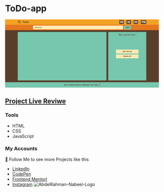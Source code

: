 # ToDo-app

![preview img](/preview.png)

## [Project Live Reviwe](https://abdelrahmannabeel.github.io/ToDo-app/)

### Tools

- HTML
- CSS
- JavaScript

### My Accounts

💙 Follow Me to see more Projects like this

- [LinkedIn](https://www.linkedin.com/in/abdelrahman-nabeel/)
- [CodePen](https://codepen.io/Abdelrahman-nabeel)
- [Frontend Mentorl](https://www.frontendmentor.io/profile/abdelrahmannabeel)
- [Instagram](https://www.instagram.com/rahman.ksr/)
![AbdelRahman-Nabeel-Logo](./assets/img/githup-Logo-preview.png)

